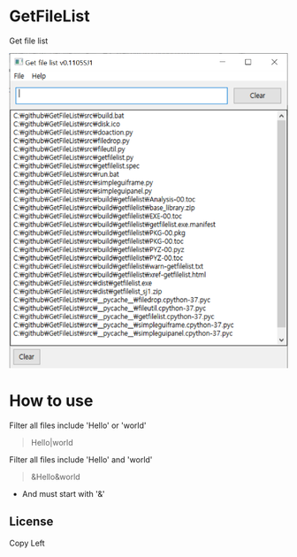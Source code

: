 # GetFileList
Get file list

![screen shot](https://github.com/chobocho/GetFileList/blob/master/ux/screenshot.png)

# How to use  
Filter all files include 'Hello' or 'world'
> Hello|world  

Filter all files include 'Hello' and 'world'
> &Hello&world  
* And must start with '&'

## License
Copy Left
